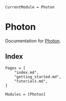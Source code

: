 ```@meta
CurrentModule = Photon
```

# Photon

Documentation for [Photon](https://github.com/MKAbdElrahman/Photon.jl).

## Index

```@contents
Pages = [
    "index.md",
    "getting_started.md",
    "tutorials.md",
]
```


```@autodocs
Modules = [Photon]
```
